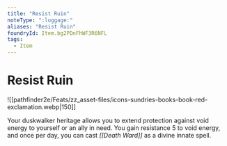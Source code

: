 ```yaml
---
title: "Resist Ruin"
noteType: ":luggage:"
aliases: "Resist Ruin"
foundryId: Item.bg2PDnFhWF3R6NFL
tags:
  - Item
---
```


# Resist Ruin
![[pathfinder2e/Feats/zz_asset-files/icons-sundries-books-book-red-exclamation.webp|150]]

Your duskwalker heritage allows you to extend protection against void energy to yourself or an ally in need. You gain resistance 5 to void energy, and once per day, you can cast _[[Death Ward]]_ as a divine innate spell.

